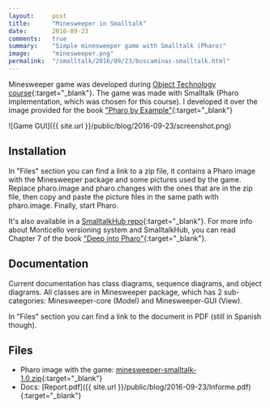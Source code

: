 ```yaml
---
layout:     post
title:      "Minesweeper in Smalltalk"
date:       2016-09-23
comments:   true
summary:    "Simple minesweeper game with Smalltalk (Pharo)"
image:      "minesweeper.png"
permalink:  "/smalltalk/2016/09/23/buscaminas-smalltalk.html"
---
```


Minesweeper game was developed during [Object Technology course](https://sites.google.com/site/tecnologiadeobjetos2016/home){:target="\_blank"}. The game was made with Smalltalk (Pharo implementation, which was chosen for this course). I developed it over the image provided for the book ["Pharo by Example"](http://files.pharo.org/books/pharo-by-example/){:target="\_blank"}

![Game GUI]({{ site.url }}/public/blog/2016-09-23/screenshot.png)

## Installation
In "Files" section you can find a link to a zip file, it contains a Pharo image with the Minesweeper package and some pictures used by the game.
Replace pharo.image and pharo.changes with the ones that are in the zip file, then copy and paste the picture files in the same path with pharo.image. Finally, start Pharo.

It's also available in a [SmalltalkHub repo](http://smalltalkhub.com/#!/~YulianaApaza/Yuliana-Minesweeper/){:target="\_blank"}.
For more info about Monticello versioning system and SmalltalkHub, you can read Chapter 7 of the book ["Deep into Pharo"](http://pharobooks.gforge.inria.fr/PharoByExampleTwo-Eng/latest/PBE2.pdf){:target="\_blank"}.

## Documentation

Current documentation has class diagrams, sequence diagrams, and object diagrams. All classes are in Minesweeper package, which has 2 sub-categories: Minesweeper-core (Model) and Minesweeper-GUI (View).

In "Files" section you can find a link to the document in PDF (still in Spanish though).

## Files

- Pharo image with the game: [minesweeper-smalltalk-1.0.zip](https://github.com/yg-apaza/minesweeper-smalltalk/archive/v1.0.zip){:target="\_blank"}
- Docs: [Report.pdf]({{ site.url }}/public/blog/2016-09-23/Informe.pdf){:target="\_blank"}
